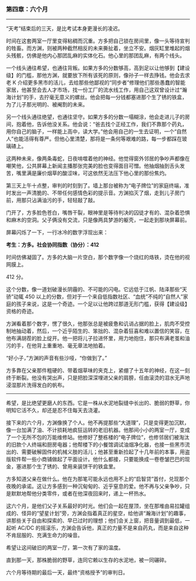 ### **第四章：六个月**

---

“天考”结束后的三天，是比考试本身更漫长的凌迟。

时间在这套两室一厅里变得粘稠而沉重。方多把自己锁在房间里，像一头等待宣判的牲畜。而方渊，则被两种截然相反的未来撕扯着，坐立不安。烟灰缸里堆起的烟头残骸，仿佛是他内心那团乱麻的实体化石。他心里的那团乱麻，有两个线头。

一个线头通往希望，也通往背叛。如果方多的分数够高，高到足以让他够到【建设级】的门槛，那他方渊，就要放下所有该死的原则，像孙子一样去挣钱。他会去求老 K 介绍更多黑市的活儿，去给那些他鄙视的“同步者”修理他们那些愚蠢的智能家居，他甚至会去人才市场，找一份工厂的流水线工作，用自己这双曾设计过“瀚海计划”的手，去拧毫无意义的螺丝。他会把每一分钱都塞进那个生了锈的铁盒，为了儿子那光明的、被阉割的未来。

另一个线头通往绝望，也通往坚守。如果方多的分数一塌糊涂，他会走进儿子的房间，抱着他，告诉他没关系。他会说：“爸去找个正经工作，我们不靠那个药丸，用你自己的脑子，一样能上高中，读大学。”他会用自己的一生去证明，一个“自然人”也能活得有尊严。但他心里清楚，那将是一条何等艰难的路，每一步都踩在玻璃碴上。

这两种未来，像两条毒蛇，日夜啃噬着他的神经。他觉得窗外邻居的争吵声都像在嘲笑他，公共屏幕上新闻主播那张完美的脸也变得面目可憎。他抽烟抽到舌头发苦，嘴里满是廉价烟草的酸涩味，可这依然无法压下他心里的那份焦灼。

第三天上午十点整，审判的时刻到了。墙上那台被称为“电子牌位”的家庭终端，准时发出一声清脆的、不带任何感情色彩的提示音。方渊掐灭了烟，走到儿子房门前，用那只沾满油污的手，轻轻敲了敲。

门开了，方多脸色苍白，嘴唇干裂，眼神里是等待判决的囚徒才有的、混杂着恐惧和麻木的空洞。父子俩没有交流，只是像两具梦游的躯壳，一起走到那块屏幕前。

屏幕闪烁了一下，一行冰冷的数字浮现出来：

**考生：方多。社会协同指数（协分）：412**

时间仿佛凝固了。方多的大脑一片空白，那个数字像一个烧红的烙铁，烫在他的视网膜上。

412 分。

这个分数，像一道划破漫长阴霾的、不可能的闪电。它远低于江帆、陆泽那些“天骄”动辄 450 以上的分数，但对于一个来自低指数社区、“血统”不纯的“自然人”家庭的孩子来说，这是一个奇迹。一个足以让他跨过那道无形门槛，获得【建设级】资格的奇迹。

方渊看着那个数字，愣了很久，他那张总是被疲惫和讥诮占据的脸上，肌肉不受控制地抽动着，然后，一个近乎陌生的、笨拙的、混杂着狂喜和难以置信的笑容，在他布满胡茬的脸上绽开。他一把将儿子拉进怀里，用力地抱住，那只布满老茧和油污的手，在他背上重重地、毫无章法地拍着。

“好小子，”方渊的声音有些沙哑，“你做到了。”

方多靠在父亲那件粗硬的、带着烟草味的夹克上，紧绷了十五年的神经，在这一刻终于断裂。他没有哭出声，只是把脸深深埋进父亲的肩膀，任由滚烫的泪水无声地浸湿那片洗得发白的帆布。

---

希望，是比绝望更磨人的东西。它是一株从水泥地裂缝中长出的、脆弱的野草，你明知它活不久，却还是忍不住每天去浇灌。

接下来的六个月，方渊像换了个人。他不再提那些“大道理”，只是变得更加沉默，像一台加满了油、不计损耗地疯狂运转的老旧机器。他那间小小的两室一厅，变成了一个无所不包的万能维修站。他修好了整栋楼的“电子牌位”，也修邻居们被淘汰的旧款个人终端和厨房电器；他帮楼下的小餐馆调试油烟净化器，也接一些黑市流出的、需要破解固件的机械义肢的活儿；他甚至重新捡起了十几年前的本事，用盗版软件帮一些小商铺做起了平面设计。他什么都接，只要能换成一卷卷皱巴巴的现金，塞进那个生了锈的、曾用来装饼干的铁盒里。

方多知道父亲在做什么。他在为那笔可能永远也用不上的“启智贷”首付，兑现那个夜晚的承诺。这让方多感到一种沉甸甸的、近乎窒息的爱。他不再与父亲争吵，只是默默地帮他分类零件，或者在他深夜回来时，递上一杯热水。

这六个月，是他们父子关系最好的时光。他们会一起在屋顶，坐在那堆由易拉罐组成的、怪异的“望星计划”旁，方渊会指着真正的星空，给他讲“瀚海计划”的趣事，讲那些关于自由和探索的、早已过时的理想；他们会关上窗，把音量调到最低，一起听 AC/DC 的摇滚乐，方渊会告诉他，真正的力量不是来自药丸，而是来自这种不肯屈服的、充满生命力的噪音。

希望让这间破旧的两室一厅，第一次有了家的温度。

直到那一天，那株脆弱的野草，连同它赖以生存的水泥地，被一同碾碎。

六个月等待期的最后一天，最终“资格授予”的审判日。
